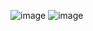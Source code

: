 ![image](https://github.com/GautamKJ/Potato_disease_APP/assets/97722291/bbc26624-49c2-42cd-9cdf-81ad111781a3)
![image](https://github.com/GautamKJ/Potato_disease_APP/assets/97722291/63105412-a5ba-485b-9ea7-ccb8801d3a37)


